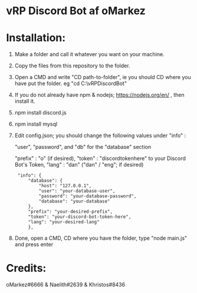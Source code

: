 # vRP Discord Bot af oMarkez

# Installation:
1. Make a folder and call it whatever you want on your machine.
2. Copy the files from this repository to the folder.
3. Open a CMD and write "CD path-to-folder", ie you should CD where you have put the folder. eg "cd C:\vRPDiscordBot"
4. If you do not already have npm & nodejs; https://nodejs.org/en/ , then install it.
5. npm install discord.js
6. npm install mysql
7. Edit config.json; you should change the following values under "info" :

   "user", "password", and "db" for the "database" section
   
   "prefix" : "o" (if desired), "token" : "discordtokenhere" to your Discord Bot's Token, "lang" : "dan" ("dan" / "eng"; if desired)

        "info": {
            "database": {
                "host": "127.0.0.1",
                "user": "your-database-user",
                "password": "your-database-password",
                "database": "your-database"
            },
            "prefix": "your-desired-prefix",
            "token": "your-discord-bot-token-here",
            "lang": "your-desired-lang"
            },
    
  8. Done, open a CMD, CD where you have the folder, type "node main.js" and press enter
  
# Credits:
  oMarkez#6666 & Naelith#2639 & Khristos#8436
